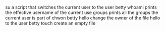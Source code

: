 su a script that switches the current user to the user betty
whoami prints the effective username of the current use
groups prints all the groups the current user is part of
chwon betty hello change the owner of the file hello to the user betty
touch create an empty file
